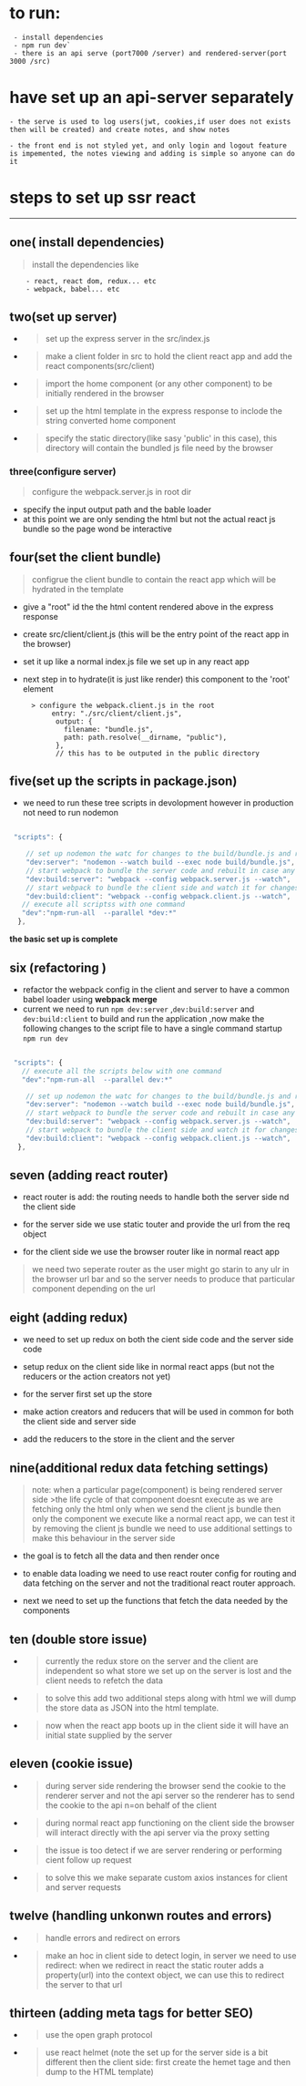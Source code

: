 # to run:

     - install dependencies
     - npm run dev`
     - there is an api serve (port7000 /server) and rendered-server(port 3000 /src)

# have set up an api-server separately

    - the serve is used to log users(jwt, cookies,if user does not exists then will be created) and create notes, and show notes

    - the front end is not styled yet, and only login and logout feature is impemented, the notes viewing and adding is simple so anyone can do it

# steps to set up ssr react

---

## one( install dependencies)

> install the dependencies like

        - react, react dom, redux... etc
        - webpack, babel... etc

## two(set up server)

- > set up the express server in the src/index.js
- > make a client folder in src to hold the client react app and add the react components(src/client)
- > import the home component (or any other component) to be initially rendered in the browser
- > set up the html template in the express response to inclode the string converted home component
- > specify the static directory(like sasy 'public' in this case), this directory will contain the bundled js file need by the browser

### three(configure server)

> configure the webpack.server.js in root dir

- specify the input output path and the bable loader
- at this point we are only sending the html but not the actual react js bundle so the page wond be interactive

## four(set the client bundle)

> configrue the client bundle to contain the react app which will be hydrated in the template

- give a "root" id the the html content rendered above in the express response
- create src/client/client.js (this will be the entry point of the react app in the browser)
- set it up like a normal index.js file we set up in any react app
- next step in to hydrate(it is just like render) this component to the 'root' element

        > configure the webpack.client.js in the root
             entry: "./src/client/client.js",
              output: {
                filename: "bundle.js",
                path: path.resolve(__dirname, "public"),
              },
              // this has to be outputed in the public directory

## five(set up the scripts in package.json)

- we need to run these tree scripts in devolopment however in production not need to run nodemon

```js

 "scripts": {

    // set up nodemon the watc for changes to the build/bundle.js and restart the node if any change
    "dev:server": "nodemon --watch build --exec node build/bundle.js",
    // start webpack to bundle the server code and rebuilt in case any changes
    "dev:build:server": "webpack --config webpack.server.js --watch",
    // start webpack to bundle the client side and watch it for changes
    "dev:build:client": "webpack --config webpack.client.js --watch",
   // execute all scriptss with one command
   "dev":"npm-run-all  --parallel *dev:*"
  },
```

**the basic set up is complete**

## six (refactoring )

- refactor the webpack config in the client and server to have a common babel loader using **webpack merge**
- current we need to run `npm dev:server` ,`dev:build:server` and `dev:build:client` to build and run the application ,now make the following changes to the script file to have a single command startup `npm run dev`

```js

 "scripts": {
   // execute all the scripts below with one command
   "dev":"npm-run-all  --parallel dev:*"

    // set up nodemon the watc for changes to the build/bundle.js and restart the node if any change
    "dev:server": "nodemon --watch build --exec node build/bundle.js",
    // start webpack to bundle the server code and rebuilt in case any changes
    "dev:build:server": "webpack --config webpack.server.js --watch",
    // start webpack to bundle the client side and watch it for changes
    "dev:build:client": "webpack --config webpack.client.js --watch",
  },
```

## seven (adding react router)

- react router is add: the routing needs to handle both the server side nd the client side

- for the server side we use static touter and provide the url from the req object

- for the client side we use the browser router like in normal react app

> we need two seperate router as the user might go starin to any ulr in the browser url bar and so the server needs to produce that particular component depending on the url

## eight (adding redux)

- we need to set up redux on both the cient side code and the server side code

- setup redux on the client side like in normal react apps (but not the reducers or the action creators not yet)

- for the server first set up the store

- make action creators and reducers that will be used in common for both the client side and server side

- add the reducers to the store in the client and the server

## nine(additional redux data fetching settings)

> note: when a particular page(component) is being rendered server side >the life cycle of that component doesnt execute as we are fetching only the html
> only when we send the client js bundle then only the component we
> execute like a normal react app, we can test it by removing the client js bundle
> we need to use additional settings to make this behaviour in the server side

- the goal is to fetch all the data and then render once

- to enable data loading we need to use react router config for routing and data fetching on the server and not the traditional react router approach.

- next we need to set up the functions that fetch the data needed by the components

## ten (double store issue)

- > currently the redux store on the server and the client are independent so what store we set up on the server is lost and the client needs to refetch the data

- > to solve this add two additional steps along with html we will dump the store data as JSON into the html template.

- > now when the react app boots up in the client side it will have an initial state supplied by the server

## eleven (cookie issue)

- > during server side rendering the browser send the cookie to the renderer server and not the api server so the renderer has to send the cookie to the api n=on behalf of the client

- > during normal react app functioning on the client side the browser will interact directly with the api server via the proxy setting

- > the issue is too detect if we are server rendering or performing cient follow up request

- > to solve this we make separate custom axios instances for client and server requests

## twelve (handling unkonwn routes and errors)

- > handle errors and redirect on errors
- > make an hoc in client side to detect login, in server we need to use redirect: when we redirect in react the static router adds a property(url) into the context object, we can use this to redirect the server to that url

## thirteen (adding meta tags for better SEO)

- > use the open graph protocol

- > use react helmet (note the set up for the server side is a bit different then the client side: first create the hemet tage and then dump to the HTML template)
